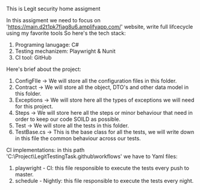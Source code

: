 This is Legit security home assigment

In this assigment we need to focus on 'https://main.d2t1pk7fjag8u6.amplifyapp.com/' website, write full lifcecycle using my favorite tools
So here's the tech stack: 
1. Programing lanugage: C#
2. Testing mechanizem: Playwright & Nunit
3. CI tool: GitHub

Here's brief about the project: 
1. ConfigFIle -> We will store all the configuration files in this folder.
2. Contract -> We will store all the object, DTO's and other data model in this folder.
3. Exceptions -> We will store here all the types of exceptions we will need for this project.
4. Steps -> We will store here all the steps or minor behaviour that need in order to keep our code SOILD as possible.
5. Test -> We will store all the tests in this folder.
6. TestBase.cs -> This is the base class for all the tests, we will write down in this file the common behaviour across our tests.

CI implementations:
in this path 'C:\Project\LegitTestingTask\.github\workflows' we have to Yaml files:
1. playwright - CI: this file responsible to execute the tests every push to master.
2. schedule - Nightly: this file responsible to execute the tests every night.
